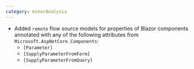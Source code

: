 ```yaml
---
category: minorAnalysis
---
```

* Added `remote` flow source models for properties of Blazor components annotated with any of the following attributes from `Microsoft.AspNetCore.Components`:
  - `[Parameter]`
  - `[SupplyParameterFromForm]`
  - `[SupplyParameterFromQuery]`
